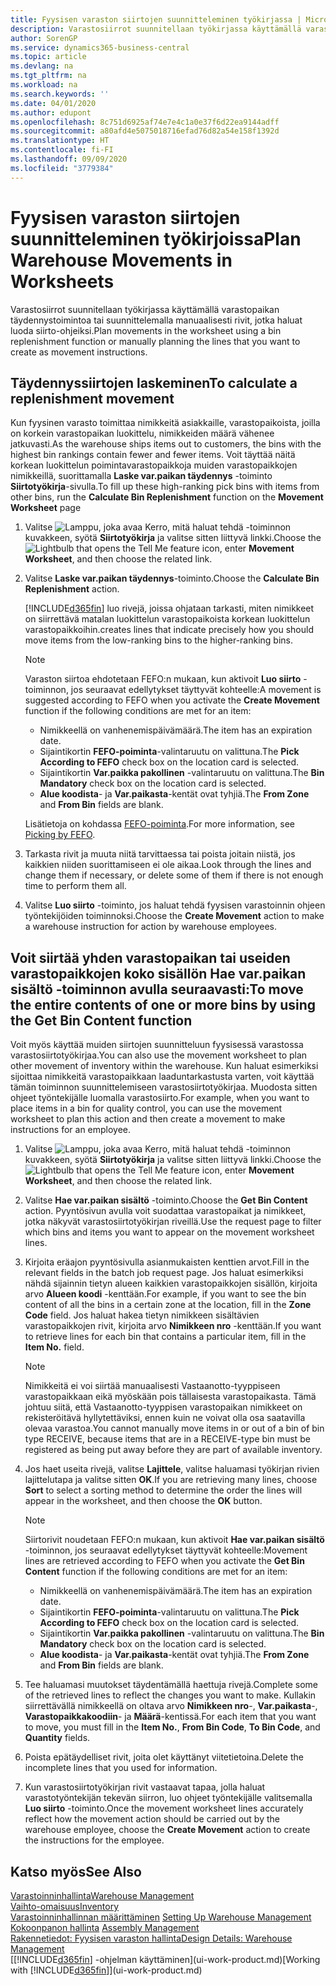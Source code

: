 ```yaml
---
title: Fyysisen varaston siirtojen suunnitteleminen työkirjassa | Microsoft Docs
description: Varastosiirrot suunnitellaan työkirjassa käyttämällä varastopaikan täydennystoimintoa tai suunnittelemalla manuaalisesti rivit, jotka haluat luoda siirto-ohjeiksi.
author: SorenGP
ms.service: dynamics365-business-central
ms.topic: article
ms.devlang: na
ms.tgt_pltfrm: na
ms.workload: na
ms.search.keywords: ''
ms.date: 04/01/2020
ms.author: edupont
ms.openlocfilehash: 8c751d6925af74e7e4c1a0e37f6d22ea9144adff
ms.sourcegitcommit: a80afd4e5075018716efad76d82a54e158f1392d
ms.translationtype: HT
ms.contentlocale: fi-FI
ms.lasthandoff: 09/09/2020
ms.locfileid: "3779384"
---
```

# <a name="plan-warehouse-movements-in-worksheets"></a><span data-ttu-id="38b30-103">Fyysisen varaston siirtojen suunnitteleminen työkirjoissa</span><span class="sxs-lookup"><span data-stu-id="38b30-103">Plan Warehouse Movements in Worksheets</span></span>
<span data-ttu-id="38b30-104">Varastosiirrot suunnitellaan työkirjassa käyttämällä varastopaikan täydennystoimintoa tai suunnittelemalla manuaalisesti rivit, jotka haluat luoda siirto-ohjeiksi.</span><span class="sxs-lookup"><span data-stu-id="38b30-104">Plan movements in the worksheet using a bin replenishment function or manually planning the lines that you want to create as movement instructions.</span></span>  

## <a name="to-calculate-a-replenishment-movement"></a><span data-ttu-id="38b30-105">Täydennyssiirtojen laskeminen</span><span class="sxs-lookup"><span data-stu-id="38b30-105">To calculate a replenishment movement</span></span>  
<span data-ttu-id="38b30-106">Kun fyysinen varasto toimittaa nimikkeitä asiakkaille, varastopaikoista, joilla on korkein varastopaikan luokittelu, nimikkeiden määrä vähenee jatkuvasti.</span><span class="sxs-lookup"><span data-stu-id="38b30-106">As the warehouse ships items out to customers, the bins with the highest bin rankings contain fewer and fewer items.</span></span> <span data-ttu-id="38b30-107">Voit täyttää näitä korkean luokittelun poimintavarastopaikkoja muiden varastopaikkojen nimikkeillä, suorittamalla **Laske var.paikan täydennys** -toiminto **Siirtotyökirja**-sivulla.</span><span class="sxs-lookup"><span data-stu-id="38b30-107">To fill up these high-ranking pick bins with items from other bins, run the **Calculate Bin Replenishment** function on the **Movement Worksheet** page</span></span>

1.  <span data-ttu-id="38b30-108">Valitse ![Lamppu, joka avaa Kerro, mitä haluat tehdä -toiminnon](media/ui-search/search_small.png "Kerro, mitä haluat tehdä") kuvakkeen, syötä **Siirtotyökirja** ja valitse sitten liittyvä linkki.</span><span class="sxs-lookup"><span data-stu-id="38b30-108">Choose the ![Lightbulb that opens the Tell Me feature](media/ui-search/search_small.png "Tell me what you want to do") icon, enter **Movement Worksheet**, and then choose the related link.</span></span>  
2.  <span data-ttu-id="38b30-109">Valitse **Laske var.paikan täydennys**-toiminto.</span><span class="sxs-lookup"><span data-stu-id="38b30-109">Choose the **Calculate Bin Replenishment** action.</span></span>  

    [!INCLUDE[d365fin](includes/d365fin_md.md)] <span data-ttu-id="38b30-110">luo rivejä, joissa ohjataan tarkasti, miten nimikkeet on siirrettävä matalan luokittelun varastopaikoista korkean luokittelun varastopaikkoihin.</span><span class="sxs-lookup"><span data-stu-id="38b30-110">creates lines that indicate precisely how you should move items from the low-ranking bins to the higher-ranking bins.</span></span>  

    > [!NOTE]  
    >  <span data-ttu-id="38b30-111">Varaston siirtoa ehdotetaan FEFO:n mukaan, kun aktivoit  **Luo siirto** -toiminnon, jos seuraavat edellytykset täyttyvät kohteelle:</span><span class="sxs-lookup"><span data-stu-id="38b30-111">A movement is suggested according to FEFO when you activate the **Create Movement** function if the following conditions are met for an item:</span></span>  
    >   
    >  -   <span data-ttu-id="38b30-112">Nimikkeellä on vanhenemispäivämäärä.</span><span class="sxs-lookup"><span data-stu-id="38b30-112">The item has an expiration date.</span></span>  
    > -   <span data-ttu-id="38b30-113">Sijaintikortin **FEFO-poiminta**-valintaruutu on valittuna.</span><span class="sxs-lookup"><span data-stu-id="38b30-113">The **Pick According to FEFO** check box on the location card is selected.</span></span>  
    > -   <span data-ttu-id="38b30-114">Sijaintikortin **Var.paikka pakollinen** -valintaruutu on valittuna.</span><span class="sxs-lookup"><span data-stu-id="38b30-114">The **Bin Mandatory** check box on the location card is selected.</span></span>  
    > -   <span data-ttu-id="38b30-115">**Alue koodista**- ja **Var.paikasta**-kentät ovat tyhjiä.</span><span class="sxs-lookup"><span data-stu-id="38b30-115">The **From Zone** and **From Bin** fields are blank.</span></span>  

    <span data-ttu-id="38b30-116">Lisätietoja on kohdassa [FEFO-poiminta](warehouse-picking-by-fefo.md).</span><span class="sxs-lookup"><span data-stu-id="38b30-116">For more information, see [Picking by FEFO](warehouse-picking-by-fefo.md).</span></span>  

3.  <span data-ttu-id="38b30-117">Tarkasta rivit ja muuta niitä tarvittaessa tai poista joitain niistä, jos kaikkien niiden suorittamiseen ei ole aikaa.</span><span class="sxs-lookup"><span data-stu-id="38b30-117">Look through the lines and change them if necessary, or delete some of them if there is not enough time to perform them all.</span></span>  
4.  <span data-ttu-id="38b30-118">Valitse **Luo siirto** -toiminto, jos haluat tehdä fyysisen varastoinnin ohjeen työntekijöiden toiminnoksi.</span><span class="sxs-lookup"><span data-stu-id="38b30-118">Choose the **Create Movement** action to make a warehouse instruction for action by warehouse employees.</span></span>  

## <a name="to-move-the-entire-contents-of-one-or-more-bins-by-using-the-get-bin-content-function"></a><span data-ttu-id="38b30-119">Voit siirtää yhden varastopaikan tai useiden varastopaikkojen koko sisällön Hae var.paikan sisältö -toiminnon avulla seuraavasti:</span><span class="sxs-lookup"><span data-stu-id="38b30-119">To move the entire contents of one or more bins by using the Get Bin Content function</span></span>  
<span data-ttu-id="38b30-120">Voit myös käyttää muiden siirtojen suunnitteluun fyysisessä varastossa varastosiirtotyökirjaa.</span><span class="sxs-lookup"><span data-stu-id="38b30-120">You can also use the movement worksheet to plan other movement of inventory within the warehouse.</span></span> <span data-ttu-id="38b30-121">Kun haluat esimerkiksi sijoittaa nimikkeitä varastopaikkaan laaduntarkastusta varten, voit käyttää tämän toiminnon suunnittelemiseen varastosiirtotyökirjaa. Muodosta sitten ohjeet työntekijälle luomalla varastosiirto.</span><span class="sxs-lookup"><span data-stu-id="38b30-121">For example, when you want to place items in a bin for quality control, you can use the movement worksheet to plan this action and then create a movement to make instructions for an employee.</span></span>  

1.  <span data-ttu-id="38b30-122">Valitse ![Lamppu, joka avaa Kerro, mitä haluat tehdä -toiminnon](media/ui-search/search_small.png "Kerro, mitä haluat tehdä") kuvakkeen, syötä **Siirtotyökirja** ja valitse sitten liittyvä linkki.</span><span class="sxs-lookup"><span data-stu-id="38b30-122">Choose the ![Lightbulb that opens the Tell Me feature](media/ui-search/search_small.png "Tell me what you want to do") icon, enter **Movement Worksheet**, and then choose the related link.</span></span>  
2.  <span data-ttu-id="38b30-123">Valitse **Hae var.paikan sisältö** -toiminto.</span><span class="sxs-lookup"><span data-stu-id="38b30-123">Choose the **Get Bin Content** action.</span></span> <span data-ttu-id="38b30-124">Pyyntösivun avulla voit suodattaa varastopaikat ja nimikkeet, jotka näkyvät varastosiirtotyökirjan riveillä.</span><span class="sxs-lookup"><span data-stu-id="38b30-124">Use the request page to filter which bins and items you want to appear on the movement worksheet lines.</span></span>  
3.  <span data-ttu-id="38b30-125">Kirjoita eräajon pyyntösivulla asianmukaisten kenttien arvot.</span><span class="sxs-lookup"><span data-stu-id="38b30-125">Fill in the relevant fields in the batch job request page.</span></span> <span data-ttu-id="38b30-126">Jos haluat esimerkiksi nähdä sijainnin tietyn alueen kaikkien varastopaikkojen sisällön, kirjoita arvo **Alueen koodi** -kenttään.</span><span class="sxs-lookup"><span data-stu-id="38b30-126">For example, if you want to see the bin content of all the bins in a certain zone at the location, fill in the **Zone Code** field.</span></span> <span data-ttu-id="38b30-127">Jos haluat hakea tietyn nimikkeen sisältävien varastopaikkojen rivit, kirjoita arvo **Nimikkeen nro** -kenttään.</span><span class="sxs-lookup"><span data-stu-id="38b30-127">If you want to retrieve lines for each bin that contains a particular item, fill in the **Item No.** field.</span></span>  

    > [!NOTE]  
    >  <span data-ttu-id="38b30-128">Nimikkeitä ei voi siirtää manuaalisesti Vastaanotto-tyyppiseen varastopaikkaan eikä myöskään pois tällaisesta varastopaikasta. Tämä johtuu siitä, että Vastaanotto-tyyppisen varastopaikan nimikkeet on rekisteröitävä hyllytettäviksi, ennen kuin ne voivat olla osa saatavilla olevaa varastoa.</span><span class="sxs-lookup"><span data-stu-id="38b30-128">You cannot manually move items in or out of a bin of bin type RECEIVE, because items that are in a RECEIVE-type bin must be registered as being put away before they are part of available inventory.</span></span>  

4.  <span data-ttu-id="38b30-129">Jos haet useita rivejä, valitse **Lajittele**, valitse haluamasi työkirjan rivien lajittelutapa ja valitse sitten **OK**.</span><span class="sxs-lookup"><span data-stu-id="38b30-129">If you are retrieving many lines, choose **Sort** to select a sorting method to determine the order the lines will appear in the worksheet, and then choose the **OK** button.</span></span>  

    > [!NOTE]  
    >  <span data-ttu-id="38b30-130">Siirtorivit noudetaan FEFO:n mukaan, kun aktivoit **Hae var.paikan sisältö** -toiminnon, jos seuraavat edellytykset täyttyvät kohteelle:</span><span class="sxs-lookup"><span data-stu-id="38b30-130">Movement lines are retrieved according to FEFO when you activate the **Get Bin Content** function if the following conditions are met for an item:</span></span>  
    >   
    >  -   <span data-ttu-id="38b30-131">Nimikkeellä on vanhenemispäivämäärä.</span><span class="sxs-lookup"><span data-stu-id="38b30-131">The item has an expiration date.</span></span>  
    > -   <span data-ttu-id="38b30-132">Sijaintikortin **FEFO-poiminta**-valintaruutu on valittuna.</span><span class="sxs-lookup"><span data-stu-id="38b30-132">The **Pick According to FEFO** check box on the location card is selected.</span></span>  
    > -   <span data-ttu-id="38b30-133">Sijaintikortin **Var.paikka pakollinen** -valintaruutu on valittuna.</span><span class="sxs-lookup"><span data-stu-id="38b30-133">The **Bin Mandatory** check box on the location card is selected.</span></span>  
    > -   <span data-ttu-id="38b30-134">**Alue koodista**- ja **Var.paikasta**-kentät ovat tyhjiä.</span><span class="sxs-lookup"><span data-stu-id="38b30-134">The **From Zone** and **From Bin** fields are blank.</span></span>  

5.  <span data-ttu-id="38b30-135">Tee haluamasi muutokset täydentämällä haettuja rivejä.</span><span class="sxs-lookup"><span data-stu-id="38b30-135">Complete some of the retrieved lines to reflect the changes you want to make.</span></span> <span data-ttu-id="38b30-136">Kullakin siirrettävällä nimikkeellä on oltava arvo **Nimikkeen nro**-, **Var.paikasta**-, **Varastopaikkakoodiin**- ja  **Määrä**-kentissä.</span><span class="sxs-lookup"><span data-stu-id="38b30-136">For each item that you want to move, you must fill in the **Item No.**, **From Bin Code**, **To Bin Code**, and **Quantity** fields.</span></span>  
6.  <span data-ttu-id="38b30-137">Poista epätäydelliset rivit, joita olet käyttänyt viitetietoina.</span><span class="sxs-lookup"><span data-stu-id="38b30-137">Delete the incomplete lines that you used for information.</span></span>  
7.  <span data-ttu-id="38b30-138">Kun varastosiirtotyökirjan rivit vastaavat tapaa, jolla haluat varastotyöntekijän tekevän siirron, luo ohjeet työntekijälle valitsemalla **Luo siirto** -toiminto.</span><span class="sxs-lookup"><span data-stu-id="38b30-138">Once the movement worksheet lines accurately reflect how the movement action should be carried out by the warehouse employee, choose the **Create Movement** action to create the instructions for the employee.</span></span>  

## <a name="see-also"></a><span data-ttu-id="38b30-139">Katso myös</span><span class="sxs-lookup"><span data-stu-id="38b30-139">See Also</span></span>  
[<span data-ttu-id="38b30-140">Varastoinninhallinta</span><span class="sxs-lookup"><span data-stu-id="38b30-140">Warehouse Management</span></span>](warehouse-manage-warehouse.md)  
[<span data-ttu-id="38b30-141">Vaihto-omaisuus</span><span class="sxs-lookup"><span data-stu-id="38b30-141">Inventory</span></span>](inventory-manage-inventory.md)  
<span data-ttu-id="38b30-142">[Varastoinninhallinnan määrittäminen](warehouse-setup-warehouse.md)   </span><span class="sxs-lookup"><span data-stu-id="38b30-142">[Setting Up Warehouse Management](warehouse-setup-warehouse.md)   </span></span>  
<span data-ttu-id="38b30-143">[Kokoonpanon hallinta](assembly-assemble-items.md)  </span><span class="sxs-lookup"><span data-stu-id="38b30-143">[Assembly Management](assembly-assemble-items.md)  </span></span>  
[<span data-ttu-id="38b30-144">Rakennetiedot: Fyysisen varaston hallinta</span><span class="sxs-lookup"><span data-stu-id="38b30-144">Design Details: Warehouse Management</span></span>](design-details-warehouse-management.md)  
<span data-ttu-id="38b30-145">[[!INCLUDE[d365fin](includes/d365fin_md.md)] -ohjelman käyttäminen](ui-work-product.md)</span><span class="sxs-lookup"><span data-stu-id="38b30-145">[Working with [!INCLUDE[d365fin](includes/d365fin_md.md)]](ui-work-product.md)</span></span>
